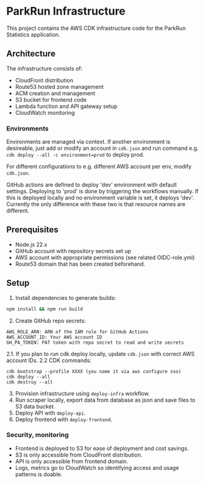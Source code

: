 # ParkRun Infrastructure

This project contains the AWS CDK infrastructure code for the ParkRun Statistics application.

## Architecture

The infrastructure consists of:
- CloudFront distribution
- Route53 hosted zone management
- ACM creation and management
- S3 bucket for frontend code
- Lambda function and API gateway setup
- CloudWatch monitoring


### Environments
Environments are managed via context. If another environment is desireable, just add or modify an account in `cdk.json` and run command e.g. `cdk deploy --all -c environment=prod` to deploy prod.

For different configurations to e.g. different AWS account per env, modify `cdk.json`.

GitHub actions are defined to deploy 'dev' environment with default settings. Deploying to 'prod' is done by triggering the workflows manually. If this is deployed locally and no environment variable is set, it deploys 'dev'. Currently the only difference with these two is that resource names are different.


## Prerequisites

- Node.js 22.x
- GitHub account with repository secrets set up
- AWS account with appropriate permissions (see related OIDC-role.yml)
- Route53 domain that has been created beforehand.

## Setup

1. Install dependencies to generate builds:
```bash
npm install && npm run build
```
2. Create GitHub repo secrets:
```
AWS_ROLE_ARN: ARN of the IAM role for GitHub Actions
AWS_ACCOUNT_ID: Your AWS account ID
GH_PA_TOKEN: PAT token with repo secret to read and write secrets
```
2.1. If you plan to run cdk deploy locally, update `cdk.json` with correct AWS account IDs.
2.2 CDK commands:
```
cdk bootstrap --profile XXXX (you name it via aws configure sso)
cdk deploy --all
cdk destroy --all
```
3. Provision infrastructure using `deploy-infra` workflow.
4. Run scraper locally, export data from database as json and save files to S3 data bucket.
5. Deploy API with `deploy-api`.
6. Deploy frontend with `deploy-frontend`.

### Security, monitoring
- Frontend is deployed to S3 for ease of deployment and cost savings.
- S3 is only accessible from CloudFront distribution.
- API is only accessible from frontend domain.
- Logs, metrics go to CloudWatch so identifying access and usage patterns is doable.
